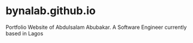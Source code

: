 # bynalab.github.io

Portfolio Website of Abdulsalam Abubakar. A Software Engineer currently based in Lagos 
